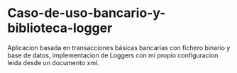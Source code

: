# Caso-de-uso-bancario-y-biblioteca-logger
Aplicacion basada en transacciones básicas bancarias con fichero binario y base de datos,
implementacion de Loggers con mi propio configuracion leida desde un documento xml.
